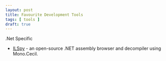 ```yaml
---
layout: post
title: Favourite Development Tools
tags: [ tools ]
draft: true
---
```



.Net Specific 
* [ILSpy](http://www.ilspy.net/) - an open-source .NET assembly browser and decompiler using Mono.Cecil. 


